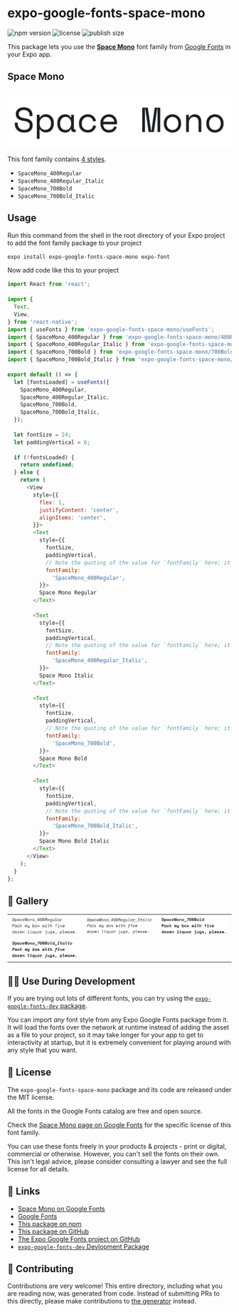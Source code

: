# expo-google-fonts-space-mono

![npm version](https://flat.badgen.net/npm/v/expo-google-fonts-space-mono)
![license](https://flat.badgen.net/github/license/expo/google-fonts)
![publish size](https://flat.badgen.net/packagephobia/install/expo-google-fonts-space-mono)

This package lets you use the [**Space Mono**](https://fonts.google.com/specimen/Space+Mono) font family from [Google Fonts](https://fonts.google.com/) in your Expo app.

## Space Mono

![Space Mono](./font-family.png)

This font family contains [4 styles](#-gallery).

- `SpaceMono_400Regular`
- `SpaceMono_400Regular_Italic`
- `SpaceMono_700Bold`
- `SpaceMono_700Bold_Italic`

## Usage

Run this command from the shell in the root directory of your Expo project to add the font family package to your project
```sh
expo install expo-google-fonts-space-mono expo-font
```

Now add code like this to your project
```js
import React from 'react';

import {
  Text,
  View,
} from 'react-native';
import { useFonts } from 'expo-google-fonts-space-mono/useFonts';
import { SpaceMono_400Regular } from 'expo-google-fonts-space-mono/400Regular';
import { SpaceMono_400Regular_Italic } from 'expo-google-fonts-space-mono/400Regular_Italic';
import { SpaceMono_700Bold } from 'expo-google-fonts-space-mono/700Bold';
import { SpaceMono_700Bold_Italic } from 'expo-google-fonts-space-mono/700Bold_Italic';

export default () => {
  let [fontsLoaded] = useFonts({
    SpaceMono_400Regular,
    SpaceMono_400Regular_Italic,
    SpaceMono_700Bold,
    SpaceMono_700Bold_Italic,
  });

  let fontSize = 24;
  let paddingVertical = 6;

  if (!fontsLoaded) {
    return undefined;
  } else {
    return (
      <View
        style={{
          flex: 1,
          justifyContent: 'center',
          alignItems: 'center',
        }}>
        <Text
          style={{
            fontSize,
            paddingVertical,
            // Note the quoting of the value for `fontFamily` here; it expects a string!
            fontFamily:
              'SpaceMono_400Regular',
          }}>
          Space Mono Regular
        </Text>

        <Text
          style={{
            fontSize,
            paddingVertical,
            // Note the quoting of the value for `fontFamily` here; it expects a string!
            fontFamily:
              'SpaceMono_400Regular_Italic',
          }}>
          Space Mono Italic
        </Text>

        <Text
          style={{
            fontSize,
            paddingVertical,
            // Note the quoting of the value for `fontFamily` here; it expects a string!
            fontFamily:
              'SpaceMono_700Bold',
          }}>
          Space Mono Bold
        </Text>

        <Text
          style={{
            fontSize,
            paddingVertical,
            // Note the quoting of the value for `fontFamily` here; it expects a string!
            fontFamily:
              'SpaceMono_700Bold_Italic',
          }}>
          Space Mono Bold Italic
        </Text>
      </View>
    );
  }
};

```

## 🔡 Gallery


||||
|-|-|-|
|![SpaceMono_400Regular](.//400Regular/SpaceMono_400Regular.ttf.png)|![SpaceMono_400Regular_Italic](.//400Regular_Italic/SpaceMono_400Regular_Italic.ttf.png)|![SpaceMono_700Bold](.//700Bold/SpaceMono_700Bold.ttf.png)||
|![SpaceMono_700Bold_Italic](.//700Bold_Italic/SpaceMono_700Bold_Italic.ttf.png)||||


## 👩‍💻 Use During Development

If you are trying out lots of different fonts, you can try using the [`expo-google-fonts-dev` package](https://github.com/freeboub/google-fonts/tree/master/font-packages/dev#readme).

You can import *any* font style from any Expo Google Fonts package from it. It will load the fonts
over the network at runtime instead of adding the asset as a file to your project, so it may take longer
for your app to get to interactivity at startup, but it is extremely convenient
for playing around with any style that you want.

## 📖 License

The `expo-google-fonts-space-mono` package and its code are released under the MIT license.

All the fonts in the Google Fonts catalog are free and open source.

Check the [Space Mono page on Google Fonts](https://fonts.google.com/specimen/Space+Mono) for the specific license of this font family.

You can use these fonts freely in your products & projects - print or digital, commercial or otherwise. However, you can't sell the fonts on their own. This isn't legal advice, please consider consulting a lawyer and see the full license for all details.

## 🔗 Links

- [Space Mono on Google Fonts](https://fonts.google.com/specimen/Space+Mono)
- [Google Fonts](https://fonts.google.com/)
- [This package on npm](https://www.npmjs.com/package/expo-google-fonts-space-mono)
- [This package on GitHub](https://github.com/freeboub/google-fonts/tree/master/font-packages/space-mono)
- [The Expo Google Fonts project on GitHub](https://github.com/freeboub/google-fonts)
- [`expo-google-fonts-dev` Devlopment Package](https://github.com/freeboub/google-fonts/tree/master/font-packages/dev)

## 🤝 Contributing

Contributions are very welcome! This entire directory, including what you are reading now, was generated from code. Instead of submitting PRs to this directly, please make contributions to [the generator](https://github.com/freeboub/google-fonts/tree/master/packages/generator) instead.

